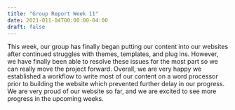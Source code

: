 ```yaml
---
title: "Group Report Week 11"
date: 2021-011-04T00:00:00-04:00
draft: false
---
```


This week, our group has finally began putting our content into our websites after continued struggles with themes, templates, and plug ins. However, we have finally been able to resolve these issues for the most part so we can really move the project forward. Overall, we are very happy we established a workflow to write most of our content on a word processor prior to building the website which prevented further delay in our progress. We are very proud of our website so far, and we are excited to see more progress in the upcoming weeks.  
